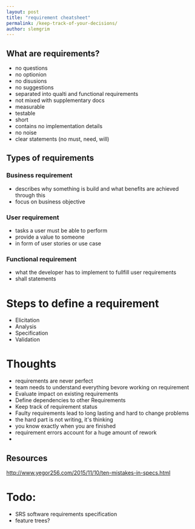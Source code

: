 ```yaml
---
layout: post
title: "requirement cheatsheet"
permalink: /keep-track-of-your-decisions/
author: slemgrim
--- 
```


What are requirements?
---

- no questions
- no optionion
- no disusions
- no suggestions
- separated into qualti and functional requirements
- not mixed with supplementary docs
- measurable
- testable
- short
- contains no implementation details
- no noise
- clear statements (no must, need, will)

Types of requirements
---

### Business requirement
- describes why something is build and what benefits are achieved through this
- focus on business objective

### User requirement

- tasks a user must be able to perform
- provide a value to someone
- in form of user stories or use case

### Functional requirement

- what the developer has to implement to fullfill user requirements
- shall statements


Steps to define a requirement
===

- Elicitation
- Analysis
- Specification
- Validation

Thoughts
===

- requirements are never perfect
- team needs to understand everything bevore working on requirement
- Evaluate impact on existing requirements
- Define dependencies to other Requirements
- Keep track of requirement status
- Faulty requirements lead to long lasting and hard to change problems
- the hard part is not writing, it's thinking
- you know exactly when you are finished
- requirement errors account for a huge amount of rework
-


Resources
---

http://www.yegor256.com/2015/11/10/ten-mistakes-in-specs.html


Todo:
===

- SRS software requirements specification
- feature trees?